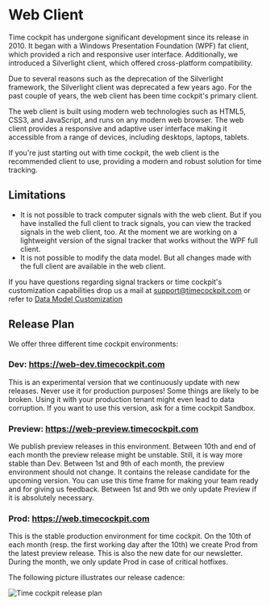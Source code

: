 # Web Client

Time cockpit has undergone significant development since its release in 2010. It began with a Windows Presentation Foundation (WPF) fat client, which provided a rich and responsive user interface. Additionally, we introduced a Silverlight client, which offered cross-platform compatibility.

Due to several reasons such as the deprecation of the Silverlight framework, the Silverlight client was deprecated a few years ago. For the past couple of years, the web client has been time cockpit's primary client.

The web client is built using modern web technologies such as HTML5, CSS3, and JavaScript, and runs on any modern web browser. The web client provides a responsive and adaptive user interface making it accessible from a range of devices, including desktops, laptops, tablets.

If you're just starting out with time cockpit, the web client is the recommended client to use, providing a modern and robust solution for time tracking.

## Limitations

- It is not possible to track computer signals with the web client. But if you have installed the full client to track signals, you can view the tracked signals in the web client, too. At the moment we are working on a lightweight version of the signal tracker that works without the WPF full client.
- It is not possible to modify the data model. But all changes made with the full client are available in the web client.

If you have questions regarding signal trackers or time cockpit's customization capabilities drop us a mail at [support@timecockpit.com](support@timecockpit.com) or refer to [Data Model Customization](~/doc/data-model-customization/overview.md)

## Release Plan

We offer three different time cockpit environments:

### Dev: <https://web-dev.timecockpit.com>

This is an experimental version that we continuously update with new releases. Never use it for production purposes! Some things are likely to be broken. Using it with your production tenant might even lead to data corruption. If you want to use this version, ask for a time cockpit Sandbox.

### Preview: <https://web-preview.timecockpit.com>

We publish preview releases in this environment. Between 10th and end of each month the preview release might be unstable. Still, it is way more stable than Dev. Between 1st and 9th of each month, the preview environment should not change. It contains the release candidate for the upcoming version. You can use this time frame for making your team ready and for giving us feedback. Between 1st and 9th we only update Preview if it is absolutely necessary. 

### Prod: <https://web.timecockpit.com>

This is the stable production environment for time cockpit. On the 10th of each month (resp. the first working day after the 10th) we create Prod from the latest preview release. This is also the new date for our newsletter. During the month, we only update Prod in case of critical hotfixes.

The following picture illustrates our release cadence:

![Time cockpit release plan](images/tc-release-plan.png "Time cockpit release plan")